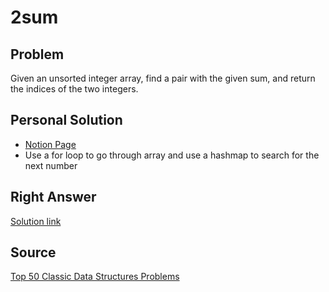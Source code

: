 # 2sum

## Problem

Given an unsorted integer array, find a pair with the given sum, and return the indices of the two integers.


## Personal Solution

- [Notion Page](https://gdivino.notion.site/2-Sum-be7efcf97f894294befb2e4aadfb24bc)
- Use a for loop to go through array and use a hashmap to search for the next number


## Right Answer

[Solution link](https://www.techiedelight.com/find-pair-with-given-sum-array/)


## Source

[Top 50 Classic Data Structures Problems](https://medium.com/techie-delight/top-50-classic-data-structures-problems-2a2f68ba924c)